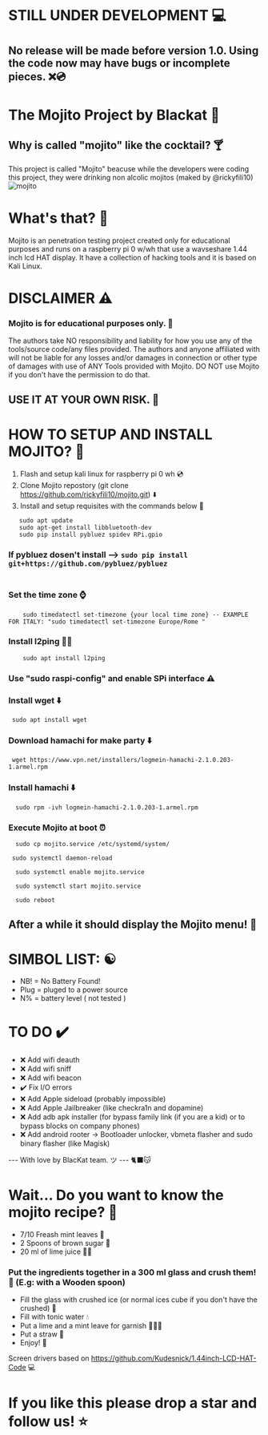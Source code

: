 # STILL UNDER DEVELOPMENT 💻
## No release will be made before version 1.0. Using the code now may have bugs or incomplete pieces. ❌💿

# The Mojito Project by Blackat 🍹

## Why is called "mojito" like the cocktail? 🍸
This project is called "Mojito" beacuse while the developers were coding this project, they were drinking non alcolic mojitos (maked by @rickyfili10)
![mojito](https://github.com/user-attachments/assets/b10b95f5-7286-47bb-a8e1-64bc07b0ffd4)

# What's that? 🤔
Mojito is an penetration testing project created only for educational purposes and runs on a raspberry pi 0 w/wh that use a wavseshare 1.44 inch lcd HAT display. It have a collection of hacking tools and it is based on Kali Linux. 

# DISCLAIMER ⚠️
### Mojito is for educational purposes only. 📝
The authors take NO responsibility and liability for how you use any of the tools/source code/any files provided. The authors and anyone affiliated with will not be liable for any losses and/or damages in connection or other type of damages with use of ANY Tools provided with Mojito. DO NOT use Mojito if you don't have the permission to do that. <br>

## USE IT AT YOUR OWN RISK. 🫵

# HOW TO SETUP AND INSTALL MOJITO? 🔧
1. Flash and setup kali linux for raspberry pi 0 wh 💿
2. Clone Mojito repostory (git clone https://github.com/rickyfili10/mojito.git) ⬇️
3. Install and setup requisites with the commands below 🔧 
 ```
    sudo apt update
    sudo apt-get install libbluetooth-dev
    sudo pip install pybluez spidev RPi.gpio
```
   ### If pybluez dosen't install -->  ``` sudo pip install git+https://github.com/pybluez/pybluez ```
   ### <br>Set the time zone ⌚
```
    sudo timedatectl set-timezone {your local time zone} -- EXAMPLE FOR ITALY: "sudo timedatectl set-timezone Europe/Rome "
```
  ### Install l2ping ⛓️‍💥
```
    sudo apt install l2ping 
```
   ### Use "sudo raspi-config" and enable SPi interface ⚠️
   ### Install wget ⬇️
```
 sudo apt install wget
```
   ### Download hamachi for make party ⬇️
```
 wget https://www.vpn.net/installers/logmein-hamachi-2.1.0.203-1.armel.rpm
```
  ### Install hamachi ⬇️ 
```
  sudo rpm -ivh logmein-hamachi-2.1.0.203-1.armel.rpm
```
  ### Execute Mojito at boot ⏰
```
  sudo cp mojito.service /etc/systemd/system/
```
```
 sudo systemctl daemon-reload
```
```
  sudo systemctl enable mojito.service
```
```
  sudo systemctl start mojito.service
```
```
  sudo reboot
```

## After a while it should display the Mojito menu! 🎉
# SIMBOL LIST: ☯️
   - NB! = No Battery Found!<br>
   - Plug = pluged to a power source<br>
   - N% = battery level ( not tested )<br>
# TO DO ✔️
   - ❌ Add wifi deauth
   - ❌ Add wifi sniff
   - ❌ Add wifi beacon
   - ✔️ Fix I/O errors
   - ❌ Add Apple sideload (probably impossible)
   - ❌ Add Apple Jailbreaker (like checkra1n and dopamine)
   - ❌ Add adb apk installer (for bypass family link (if you are a kid) or to bypass blocks on company phones)
   - ❌ Add android rooter -> Bootloader unlocker, vbmeta flasher and sudo binary flasher (like Magisk)


--- With love by BlacKat team. ツ --- 🐈‍⬛😽
# Wait... Do you want to know the mojito recipe? 🍹
   - 7/10 Freash mint leaves 🍃
   - 2 Spoons of brown sugar 🥄
   - 20 ml of lime juice 🍋‍🟩
### Put the ingredients together in a 300 ml glass and crush them! 🤜 (E.g: with a Wooden spoon)
   - Fill the glass with crushed ice (or normal ices cube if you don't have the crushed) 🧊
   - Fill with tonic water 💧
   - Put a lime and a mint leave for garnish 🍃🍋‍🟩
   - Put a straw 🍹
   - Enjoy! 🎉
   

Screen drivers based on https://github.com/Kudesnick/1.44inch-LCD-HAT-Code 💻
# If you like this please drop a star and follow us! ⭐
